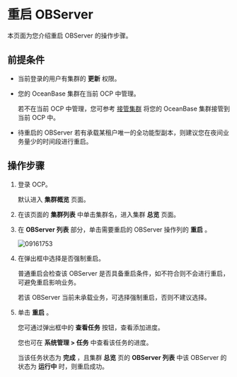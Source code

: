 # 重启 OBServer

本页面为您介绍重启 OBServer 的操作步骤。

## 前提条件

* 当前登录的用户有集群的 **更新** 权限。

* 您的 OceanBase 集群在当前 OCP 中管理。

  若不在当前 OCP 中管理，您可参考 [接管集群](../100.takeover-cluster.md) 将您的 OceanBase 集群接管到当前 OCP 中。
  
* 待重启的 OBServer 若有承载某租户唯一的全功能型副本，则建议您在夜间业务量少的时间段进行重启。

## 操作步骤

1. 登录 OCP。

   默认进入 **集群概览** 页面。

2. 在该页面的 **集群列表** 中单击集群名，进入集群 **总览** 页面。

3. 在 **OBServer 列表** 部分，单击需要重启的 OBServer 操作列的 **重启** 。

   ![09161753](https://help-static-aliyun-doc.aliyuncs.com/assets/img/zh-CN/9060562361/p327394.png)

4. 在弹出框中选择是否强制重启。

   普通重启会检查该 OBServer 是否具备重启条件，如不符合则不会进行重启，可避免重启影响业务。

   若该 OBServer 当前未承载业务，可选择强制重启，否则不建议选择。

5. 单击 **重启** 。

   您可通过弹出框中的 **查看任务** 按钮，查看添加进度。

   您也可在 **系统管理 \> 任务** 中查看该任务的进度。

   当该任务状态为 **完成** ，且集群 **总览** 页的 **OBServer 列表** 中该 OBServer 的状态为 **运行中** 时，则重启成功。
